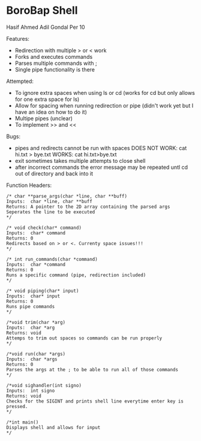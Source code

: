 # BoroBap Shell
Hasif Ahmed Adil Gondal Per 10

Features:
- Redirection with multiple > or < work
- Forks and executes commands 
- Parses multiple commands with ;
- Single pipe functionality is there

Attempted:
- To ignore extra spaces when using ls or cd (works for cd but only allows for one extra space for ls)
- Allow for spacing when running redirection or pipe (didn't work yet but I have an idea on how to do it)
- Multipe pipes (unclear)
- To implement >> and << 

Bugs:
- pipes and redirects cannot be run with spaces
  DOES NOT WORK: cat hi.txt > bye.txt
  WORKS: cat hi.txt>bye.txt
- exit sometimes takes multiple attempts to close shell
- after incorrect commands the error message may be repeated untl cd out of directory and back into it

Function Headers:

```
/* char **parse_args(char *line, char **buff)
Inputs:  char *line, char **buff
Returns: A pointer to the 2D array containing the parsed args
Seperates the line to be executed 
*/

/* void check(char* command) 
Inputs:  char* command
Returns: 0
Redirects based on > or <. Currenty space issues!!!
*/

/* int run_commands(char *command) 
Inputs:  char *command
Returns: 0
Runs a specific command (pipe, redirection included)
*/

/* void piping(char* input) 
Inputs:  char* input
Returns: 0
Runs pipe commands
*/

/*void trim(char *arg)
Inputs:  char *arg
Returns: void
Attemps to trim out spaces so commands can be run properly 
*/

/*void run(char *args)
Inputs:  char *args
Returns: 0
Parses the args at the ; to be able to run all of those commands
*/

/*void sighandler(int signo)
Inputs:  int signo
Returns: void
Checks for the SIGINT and prints shell line everytime enter key is pressed.
*/

/*int main()
Displays shell and allows for input
*/
```
